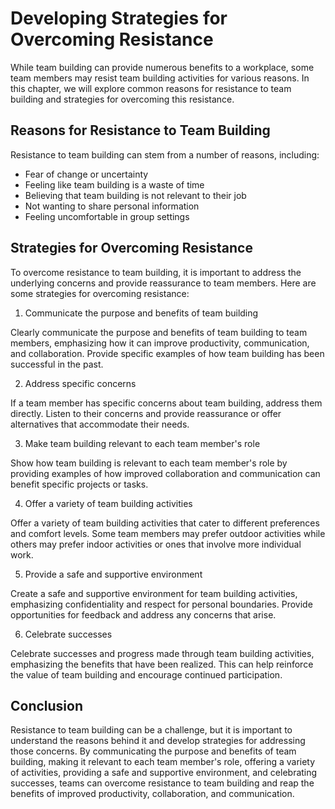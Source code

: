 Developing Strategies for Overcoming Resistance
================================================================================================

While team building can provide numerous benefits to a workplace, some team members may resist team building activities for various reasons. In this chapter, we will explore common reasons for resistance to team building and strategies for overcoming this resistance.

Reasons for Resistance to Team Building
---------------------------------------

Resistance to team building can stem from a number of reasons, including:

* Fear of change or uncertainty
* Feeling like team building is a waste of time
* Believing that team building is not relevant to their job
* Not wanting to share personal information
* Feeling uncomfortable in group settings

Strategies for Overcoming Resistance
------------------------------------

To overcome resistance to team building, it is important to address the underlying concerns and provide reassurance to team members. Here are some strategies for overcoming resistance:

1. Communicate the purpose and benefits of team building

Clearly communicate the purpose and benefits of team building to team members, emphasizing how it can improve productivity, communication, and collaboration. Provide specific examples of how team building has been successful in the past.

2. Address specific concerns

If a team member has specific concerns about team building, address them directly. Listen to their concerns and provide reassurance or offer alternatives that accommodate their needs.

3. Make team building relevant to each team member's role

Show how team building is relevant to each team member's role by providing examples of how improved collaboration and communication can benefit specific projects or tasks.

4. Offer a variety of team building activities

Offer a variety of team building activities that cater to different preferences and comfort levels. Some team members may prefer outdoor activities while others may prefer indoor activities or ones that involve more individual work.

5. Provide a safe and supportive environment

Create a safe and supportive environment for team building activities, emphasizing confidentiality and respect for personal boundaries. Provide opportunities for feedback and address any concerns that arise.

6. Celebrate successes

Celebrate successes and progress made through team building activities, emphasizing the benefits that have been realized. This can help reinforce the value of team building and encourage continued participation.

Conclusion
----------

Resistance to team building can be a challenge, but it is important to understand the reasons behind it and develop strategies for addressing those concerns. By communicating the purpose and benefits of team building, making it relevant to each team member's role, offering a variety of activities, providing a safe and supportive environment, and celebrating successes, teams can overcome resistance to team building and reap the benefits of improved productivity, collaboration, and communication.
